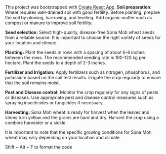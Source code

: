 This project was bootstrapped with [Create React App](https://github.com/facebook/create-react-app).
<b>Soil preparation:</b> Wheat requires well-drained soil with good fertility. Before planting, prepare the soil by plowing, harrowing, and leveling. Add organic matter such as compost or manure to improve soil fertility.

<b>Seed selection:</b> Select high-quality, disease-free Sona Moti wheat seeds from a reliable source. It is important to choose the right variety of seeds for your location and climate.

<b>Planting:</b> Plant the seeds in rows with a spacing of about 6-8 inches between the rows. The recommended seeding rate is 100-120 kg per hectare. Plant the seeds to a depth of 2-3 inches.

<b>Fertilizer and Irrigation:</b> Apply fertilizers such as nitrogen, phosphorus, and potassium based on the soil test results. Irrigate the crop regularly to ensure that the soil remains moist.

<b>Pest and Disease control:</b> Monitor the crop regularly for any signs of pests or diseases. Use appropriate pest and disease control measures such as spraying insecticides or fungicides if necessary.

<b>Harvesting:</b> Sona Moti wheat is ready for harvest when the leaves and stems turn yellow and the grains are hard and dry. Harvest the crop using a combine harvester or a sickle.

It is important to note that the specific growing conditions for Sona Moti wheat may vary depending on your location and climate</li>

Shift + Alt + F to format the code

